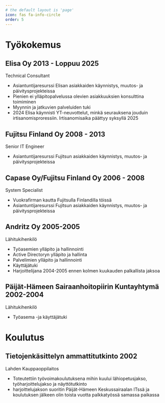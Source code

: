 ```yaml
---
# the default layout is 'page'
icon: fas fa-info-circle
order: 5
---
```


# Työkokemus

## Elisa Oy 2013 - Loppuu 2025
Technical Consultant

<ul>
  <li>Asiantuntijaresurssi Elisan asiakkaiden käynnistys, muutos- ja päivitysprojekteissa</li>
  <li>Pienien ei ylläpitopalvelussa olevien asiakkuuksien konsulttina toimiminen</li>
  <li>Myynnin ja jatkuvien palveluiden tuki</li>
  <li>2024 Elisa käynnisti YT-neuvottelut, minkä seurauksena jouduin irtisanomisproressiin. Irtisanomisaika päättyy syksyllä 2025</li>
</ul>

## Fujitsu Finland Oy 2008 - 2013
Senior IT Engineer

<ul>
  <li>Asiantuntijaresurssi Fujitsun asiakkaiden käynnistys, muutos- ja päivitysprojekteissa</li>
</ul>

## Capase Oy/Fujitsu Finland Oy 2006 - 2008
System Specialist

<ul>
  <li>Vuokrafirman kautta Fujitsulla Finlandilla töissä</li>
  <li>Asiantuntijaresurssi Fujitsun asiakkaiden käynnistys, muutos- ja päivitysprojekteissa</li>
</ul>

## Andritz Oy 2005-2005
Lähitukihenkilö

<ul>
  <li>Työasemien ylläpito ja hallinnointi</li>
  <li>Active Directoryn ylläpito ja hallinta</li>
  <li>Palvelimien ylläpito ja hallinnointi</li>
  <li>Käyttäjätuki</li>
  <li>Harjoittelijana 2004-2005 ennen kolmen kuukauden palkallista jaksoa</li>
</ul>

## Päijät-Hämeen Sairaanhoitopiirin Kuntayhtymä 2002-2004
Lähitukihenkilö

<ul>
  <li>Työasema -ja käyttäjätuki</li>
</ul>

# Koulutus

## Tietojenkäsittelyn ammattitutkinto 2002
Lahden Kauppaoppilaitos

<ul>
    <li>Toteutettiin työvoimakoulutuksena mihin kuului lähiopetusjakso, työharjoittelujakso ja näyttötutkinto</li>
    <li>harjoittelujakson suoritin Päijät-Hämeen Keskussairaalan ITssä ja koulutuksen jälkeen olin toista vuotta palkkatyössä samassa paikassa</li>
</ul>